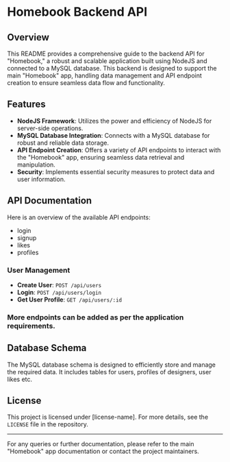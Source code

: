 # Homebook Backend API

## Overview

This README provides a comprehensive guide to the backend API for "Homebook," a robust and scalable application built using NodeJS and connected to a MySQL database. 
This backend is designed to support the main "Homebook" app, handling data management and API endpoint creation to ensure seamless data flow and functionality.

## Features

- **NodeJS Framework**: Utilizes the power and efficiency of NodeJS for server-side operations.
- **MySQL Database Integration**: Connects with a MySQL database for robust and reliable data storage.
- **API Endpoint Creation**: Offers a variety of API endpoints to interact with the "Homebook" app, ensuring seamless data retrieval and manipulation.
- **Security**: Implements essential security measures to protect data and user information.


## API Documentation

Here is an overview of the available API endpoints:
- login
- signup
- likes
- profiles

### User Management

- **Create User**: `POST /api/users`
- **Login**: `POST /api/users/login`
- **Get User Profile**: `GET /api/users/:id`

### More endpoints can be added as per the application requirements.

## Database Schema

The MySQL database schema is designed to efficiently store and manage the required data. It includes tables for users, profiles of designers, user likes etc.


## License

This project is licensed under [license-name]. For more details, see the `LICENSE` file in the repository.

---

For any queries or further documentation, please refer to the main "Homebook" app documentation or contact the project maintainers.
